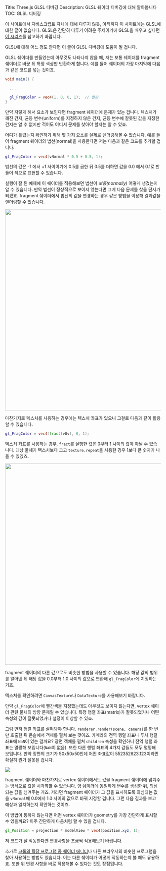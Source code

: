Title: Three.js GLSL 디버깅
Description: GLSL 쉐이더 디버깅에 대해 알아봅니다
TOC: GLSL 디버깅

이 사이트에서 자바스크립트 자체에 대해 다루지 않듯, 아직까지 이 사이트에는 GLSL에 대한 글이 없습니다. GLSL은 간단히 다루기 어려운 주제이기에 GLSL을 배우고 싶다면 [이 시리즈](https://webglfundamentals.org/webgl/lessons/ko/)를 참고하기 바랍니다.

GLSL에 대해 어느 정도 안다면 이 글이 GLSL 디버깅에 도움이 될 겁니다.

GLSL 쉐이더를 만들었는데 아무것도 나타나지 않을 때, 저는 보통 쉐이더를 fragment 쉐이더로 바꾼 뒤 특정 색상만 반환하게 합니다. 예를 들어 쉐이더의 가장 마지막에 다음과 같은 코드를 넣는 것이죠.

```glsl
void main() {

  ...

  gl_FragColor = vec4(1, 0, 0, 1);  // 빨강
}
```

만약 저렇게 해서 요소가 보인다면 fragment 쉐이더에 문제가 있는 겁니다. 텍스처가 깨진 건지, 균등 변수(uniform)를 지정하지 않은 건지, 균등 변수에 잘못된 값을 지정한 건지는 알 수 없지만 적어도 어디서 문제를 찾아야 할지는 알 수 있죠.

어디가 틀렸는지 확인하기 위해 몇 가지 요소를 실제로 렌더링해볼 수 있습니다. 예를 들어 fragment 쉐이더의 법선(normal)을 사용한다면 저는 다음과 같은 코드를 추가할 겁니다.

```glsl
gl_FragColor = vec4(vNormal * 0.5 + 0.5, 1);
```

법선의 값은 -1 에서 +1 사이이기에 0.5를 곱한 뒤 0.5를 더하면 값을 0.0 에서 0.1로 만들어 색으로 표현할 수 있습니다.

실행이 잘 된 예제에 이 쉐이더를 적용해보면 법선이 *보통(normally)* 어떻게 생겼는지 알 수 있습니다. 만약 법선이 정상적으로 보이지 않는다면 그게 다음 문제를 찾을 단서가 되겠죠. fragment 쉐이더에서 법선의 값을 변경하는 경우 같은 방법을 이용해 결과값을 렌더링할 수 있습니다.

<div class="threejs_center"><img src="../resources/images/standard-primitive-normals.jpg" style="width: 650px;"></div>

마찬가지로 텍스처를 사용하는 경우에는 텍스처 좌표가 있으니 그걸로 다음과 같이 활용할 수 있습니다.

```glsl
gl_FragColor = vec4(fract(vUv), 0, 1);
```

텍스처 좌표를 사용하는 경우, `fract`를 실행한 값은 0부터 1 사이의 값이 아닐 수 있습니다. 대상 물체가 텍스처보다 크고 `texture.repeat`을 사용한 경우 1보다 큰 숫자가 나올 수 있겠죠.

<div class="threejs_center"><img src="../resources/images/standard-primitive-uvs.jpg" style="width: 650px;"></div>

fragment 쉐이더의 다른 값으로도 비슷한 방법을 사용할 수 있습니다. 해당 값의 범위를 알아낸 뒤 해당 값을 0.0부터 1.0 사이의 값으로 변환해 `gl_FragColor`에 지정하는 거죠.

텍스처를 확인하려면 `CanvasTexture`나 `DataTexture`를 사용해보기 바랍니다.

만약 `gl_FragColor`에 빨간색을 지정했는데도 아무것도 보이지 않는다면, vertex 쉐이더 관련 물체의 방향 문제일 수 있습니다. 특정 행렬 좌표(matrix)가 잘못되었거나 어떤 속성의 값이 잘못되었거나 설정이 이상할 수 있죠.

그럼 먼저 행렬 좌표를 살펴봐야 합니다. `renderer.render(scene, camera)`를 한 번만 호출한 뒤 콘솔에서 객체를 펼쳐 보는 것이죠. 카메라의 전역 행렬 좌표나 투사 행렬 좌표에 `NaN`이 있는 걸까요? 장면 객체를 펼쳐 `children` 속성을 확인하니 전역 행렬 좌표는 멀쩡해 보입니다(`NaN`이 없음). 또한 다른 행렬 좌표의 4가지 값들도 모두 멀쩡해 보입니다. 만약 장면의 크기가 50x50x50인데 어떤 좌표값이 552352623.123이라면 확실히 뭔가 잘못된 겁니다.

<div class="threejs_center"><img src="../resources/images/inspect-matrices.gif"></div>

fragment 쉐이더와 마찬가지로 vertex 쉐이더에서도 값을 fragment 쉐이더에 넘겨주는 방식으로 값을 시각화할 수 있습니다. 양 쉐이더에 동일하게 변수를 생성한 뒤, 의심되는 값을 넘겨주는 거죠. 저라면 fragment 쉐이더가 그 값을 표시하도록 의심되는 값을 `vNormal`에 0.0에서 1.0 사이의 값으로 바꿔 지정할 겁니다. 그런 다음 결과를 보고 예상과 일치하는지 확인하는 것이죠.

이 방법이 통하지 않는다면 어떤 vertex 쉐이더가 geometry를 가장 간단하게 표시할 수 있을까요? 아주 간단하게 다음처럼 할 수 있을 겁니다.

```glsl
gl_Position = projection * modelView * vec4(position.xyz, 1);
```

저 코드가 잘 작동한다면 변경사항을 조금씩 적용해보기 바랍니다.

추가로 [크롬의 확장 프로그램 중 쉐이더 에디터](https://chrome.google.com/webstore/detail/shader-editor/ggeaidddejpbakgafapihjbgdlbbbpob?hl=ko)나 다른 브라우저의 비슷한 프로그램을 찾아 사용하는 방법도 있습니다. 이는 다른 쉐이더가 어떻게 작동하는지 볼 때도 유용하죠. 또한 위 변경 사항을 바로 적용해볼 수 있다는 것도 장점입니다.
